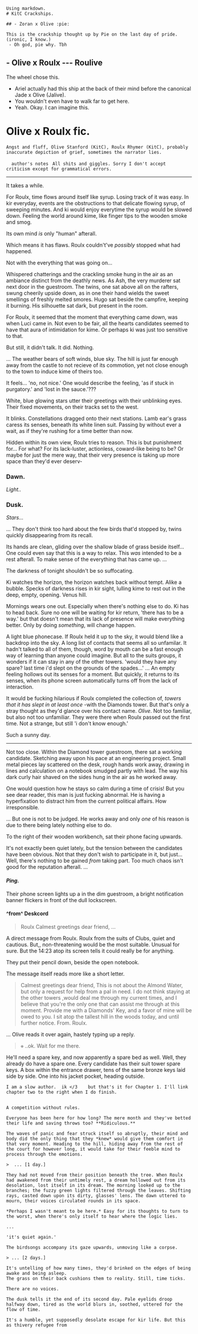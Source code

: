 ```
Using markdown.
# KitC Crackships. 

## - Zoran x Olive :pie:
 
This is the crackship thought up by Pie on the last day of pride. (ironic, I know.)
 - Oh god, pie why. Tbh 
```

## - Olive x Roulx ---  Roulive

The wheel chose this. 
 - Ariel actually had this ship at the back of their mind before the canonical Jade x Olive (Jalive).
 - You wouldn't even have to walk far to get here.
 - Yeah. Okay. I can imagine this.
 

# Olive x Roulx fic.
	Angst and fluff, Olive Stanford (KitC), Roulx Rhymer (KitC), probably inaccurate depiction of grief, sometimes the narrator lies.
`  author's notes`
` All shits and giggles. Sorry I don't accept criticism except for grammatical errors.`

---

It takes a while.

For Roulx, time flows around itself like syrup. Losing track of it was easy. In kir everyday, events are the obstructions to that delicate flowing syrup, of sweeping minutes. And ki would enjoy everytime the syrup would be slowed down. Feeling the world around kime, like finger tips to the wooden smoke and smog. 

Its own mind *is* only "human" afterall.

Which means it has flaws. 
Roulx couldn't've *possibly* stopped what had happened. 

Not with the everything that was going on...


Whispered chatterings and the crackling smoke hung in the air as an ambiance distinct from the deathly news. As Ash, the very murderer sat next door in the guestroom. The twins, one sat above all on the rafters, swung cheerily upside down, as in one their hand wields the sweet smellings of freshly melted smores. Hugo sat beside the campfire, keeping it burning. His silhouette sat dark, but present in the room.

For Roulx, it seemed that the moment that everything came down, was when Luci came in. Not even to be fair, all the hearts candidates seemed to have that aura of intimidation for kime. Or perhaps ki was just too sensitive to that. 

But still, it didn't talk. It did. Nothing.

... The weather bears of soft winds, blue sky. The hill is just far enough away from the castle to not recieve of its commotion, yet not close enough to the town to induce kime of theirs too.

It feels...  'no, not nice.' One would describe the feeling, 'as if stuck in purgatory.' and 'lost in the sauce.'??? 

White, blue glowing stars utter their greetings with their unblinking eyes. Their fixed movements, on their tracks set to the west.

It blinks. Constellations dragged onto their next stations. Lamb ear's grass caress its senses, beneath its white linen suit. Passing by without ever a wait, as if they're rushing for a time better than now.

Hidden within its own view, Roulx tries to reason. This is but punishment for... For what? For its lack-luster, actionless, coward-like being to be? Or maybe for just the mere way, that their very presence is taking up more space than they'd ever deserv-

 ### Dawn.

*Light..*

### Dusk.

*Stars...*

...
They don't think too hard about the few birds that'd stopped by, twins quickly disappearing from its recall. 

Its hands are clean, gliding over the shallow blade of grass beside itself... One could even say that this is a way to relax. This *was* intended to be a rest afterall. To make sense of the everything that has came up.
...

The darkness of tonight shouldn't be so suffocating. 

Ki watches the horizon, the horizon watches back without tempt. Alike a bubble. Specks of darkness rises in kir sight, lulling kime to rest out in the deep, empty, opening. 
Venus hill. 

Mornings wears one out. Especially when there's nothing else to do. Ki has to head back. Sure no one will be waiting for kir return, 'there has to be a way.' but that doesn't mean that its lack of presence will make everything better. Only by doing *something*, will change happen. 

A light blue phonecase. If Roulx held it up to the sky, it would blend like a backdrop into the sky. A long list of contacts that seems all so unfamilar. It hadn't talked to all of them, though, word by mouth can be a fast enough way of learning than anyone could imagine. But all to the suits groups, it wonders if it can stay in any of the other towers. 'would they have any spare? last time i'd slept on the grounds of the spades...' ... An empty feeling hollows out its senses for a moment. But quickly, it returns to its senses, when its phone screen automatically turns off from the lack of interaction. 

It would be fucking hilarious if Roulx completed the collection of, *towers that it has slept in at least once* -with the Diamonds tower. But that's only a stray thought as they'd glance over his contact name. *Olive*. 
Not too familiar, but also not too unfamiliar. They were there when Roulx passed out the first time. Not a strange, but still  'i don't know enough.'


Such a sunny day.

---

Not too close. Within the Diamond tower guestroom, there sat a working candidate. Sketching away upon his pace at an engineering project. Small metal pieces lay scattered on the desk, rough hands work away, drawing in lines and calculation on a notebook smudged partly with lead. The way his dark curly hair shaved on the sides hung in the air as he worked away.

One would question how he stays so calm during a time of crisis! But you see dear reader, this man is just fucking abnormal. He is having a hyperfixation to distract him from the current political affairs. How irresponsible. 

... But one is not to be judged. He works away and only *one* of his reason is due to there being lately nothing else to do. 

To the right of their wooden workbench, sat their phone facing upwards. 

It's not exactly been quiet lately, but the tension between the candidates have been obvious. Not that they don't wish to participate in it, but just... Well, there's nothing to be gained *from* taking part. Too much chaos isn't good for the reputation afterall.
...
#### *Ping.*

Their phone screen lights up a in the dim guestroom, a bright notification banner flickers in front of the dull lockscreen. 

#### ^from^ Deskcord
> Roulx
> Calmest greetings dear friend, ...

A direct message from Roulx.  Roulx from the suits of Clubs, quiet and cautious. But,, non-threatening would be the most suitable.
Unusual for sure. But the 14:23 atop its screen tells it could really be for anything. 

They put their pencil down, beside the open notebook. 

The message itself reads more like a short letter. 

> Calmest greetings dear friend,
> This is not about the Almond Water, but only a request for help from a pal in need. 
I do not think staying at the other towers ,would deal me through my current times, and I believe that you're the only one that can assist me through at this moment. 
Provide me with a Diamonds' Key, and a favor of mine will be owed to you. 
I sit atop the tallest hill in the woods today, and until further notice.
From. Roulx.

...
Olive reads it over again, hastely typing up a reply. 
> ``⊕`` ..ok. Wait for me there.

He'll need a spare key, and now apparently a spare bed as well. Well, they already do have a spare one. 
Every candidate has their suit tower spare keys. A box within the entrance drawer, tens of the same bronze keys laid side by side. One into his jacket pocket, heading outside. 

    I am a slow author.  ik </3    but that's it for Chapter 1. I'll link chapter two to the right when I do finish.

```

A competition without rules. 

Everyone has been here for how long? The mere month and they've betted their life and saving throws too? **Ridiculous.** 

The waves of panic and fear struck itself so abruptly, their mind and body did the only thing that they *knew* would give them comfort in that very moment. Heading to the hill, hiding away from the rest of the court for however long, it would take for their feeble mind to process through the emotions.

>  ... [1 day.]

They had not moved from their position beneath the tree. When Roulx had awakened from their untimely rest, a dream hollowed out from its desolation, lost itself in its dream. The morning looked up to the branches; the fuzzy green lights filtered through the leaves. Shifting rays, casted down upon its dirty, glasses' lens. The dawn uttered to mourn, their voices circulated rounds in its space. 

*Perhaps I wasn't meant to be here.* Easy for its thoughts to turn to the worst, when there's only itself to hear where the logic lies.

...

'it's quiet again.'

The birdsongs accompany its gaze upwards, unmoving like a corpse. 

> ... [2 days.]

It's untelling of how many times, they'd brinked on the edges of being awake and being asleep. 
The grass on their back cushions them to reality. Still, time ticks.

There are no voices.

The dusk tells it the end of its second day. Pale eyelids droop halfway down, tired as the world blurs in, soothed, uttered for the flow of time. 

It's a humble, yet supposedly desolate escape for kir life. But this as thivery refugee from
```






